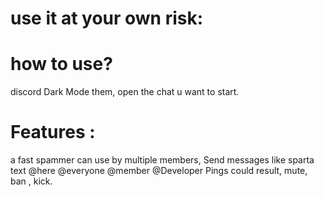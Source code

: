 # use it at your own risk:

# how to use?

discord Dark Mode them, open the chat u want to start.


# Features :


a fast spammer can use by multiple members, Send messages like sparta text @here @everyone @member @Developer Pings
could result, mute, ban , kick.
